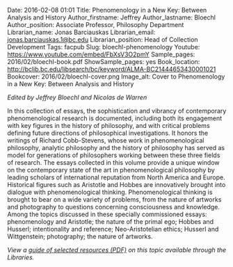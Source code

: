 Date: 2016-02-08 01:01
Title: Phenomenology in a New Key: Between Analysis and History
Author_firstname: Jeffrey
Author_lastname: Bloechl
Author_position: Associate Professor, Philosophy Department 
Librarian_name: Jonas Barciauskas
Librarian_email: jonas.barciauskas.1@bc.edu
Librarian_position: Head of Collection Development
Tags: facpub
Slug: bloechl-phenomenology
Youtube: https://www.youtube.com/embed/FbXsV3O2pmY
Sample_pages: 2016/02/bloechl-book.pdf
ShowSample_pages: yes
Book_location: http://bclib.bc.edu/libsearch/bc/keyword/ALMA-BC21444653430001021
Bookcover: 2016/02/bloechl-cover.png
Image_alt: Cover to Phenomenology in a New Key: Between Analysis and History

<em>Edited by Jeffrey Bloechl and Nicolas de Warren</em>

In this collection of essays, the sophistication and vibrancy of contemporary phenomenological research is documented, including both its engagement with key figures in the history of philosophy, and with critical problems defining future directions of philosophical investigations. It honors the writings of Richard Cobb-Stevens, whose work in phenomenological philosophy, analytic philosophy and the history of philosophy has served as model for generations of philosophers working between these three fields of research. The essays collected in this volume provide a unique window on the contemporary state of the art in phenomenological philosophy by leading scholars of international reputation from North America and Europe.  Historical figures such as Aristotle and Hobbes are innovatively brought into dialogue with phenomenological thinking. Phenomenological thinking is brought to bear on a wide variety of problems, from the nature of artworks and photography to questions concerning consciousness and knowledge. Among the topics discussed in these specially commissioned essays:  phenomenology and Aristotle; the nature of the primal ego; Hobbes and Husserl; intentionality and reference; Neo-Aristotelian ethics; Husserl and Wittgenstein; photography; the nature of artworks.

<em>View a <a href="http://library.bc.edu/theme/img/facpub/2016/02/bloechl-guide.pdf">guide of selected resources (PDF)</a> on this topic available through the Libraries. </em>